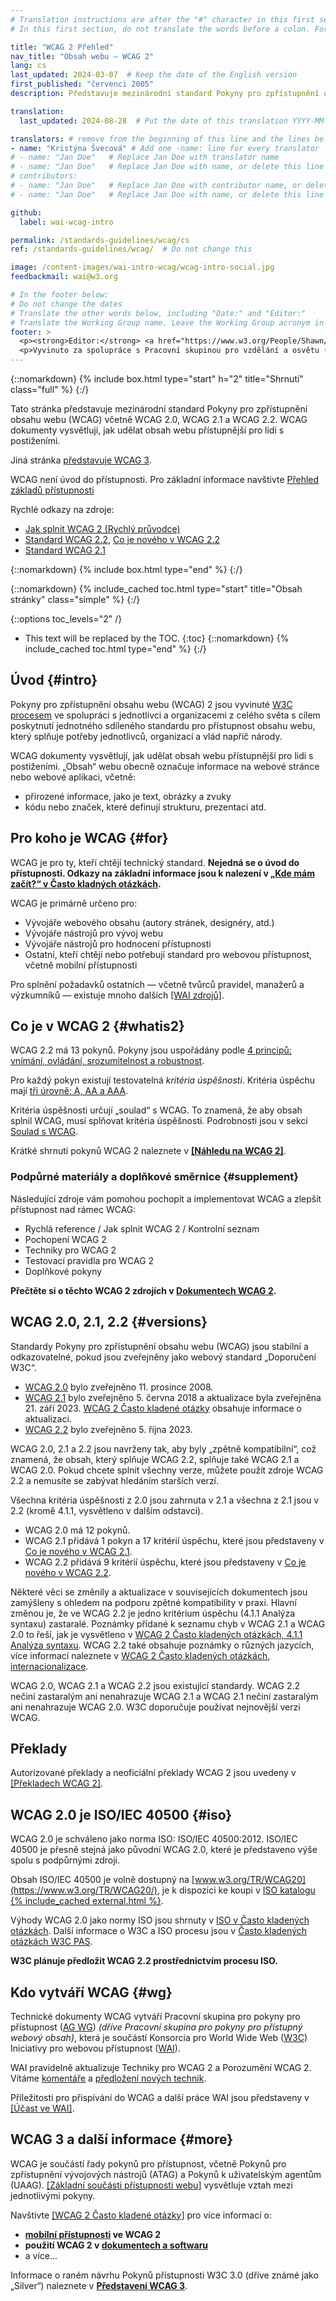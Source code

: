 ```yaml
---
# Translation instructions are after the "#" character in this first section. They are comments that do not show up in the web page. You do not need to translate the instructions after "#".
# In this first section, do not translate the words before a colon. For example, do not translate "title:". Do translate the text after "title:".

title: "WCAG 2 Přehled"
nav_title: "Obsah webu – WCAG 2"
lang: cs
last_updated: 2024-03-07  # Keep the date of the English version
first_published: "červenci 2005"
description: Představuje mezinárodní standard Pokyny pro zpřístupnění obsahu webu (WCAG) včetně WCAG 2.0, WCAG 2.1 a WCAG 2.2. WCAG dokumenty vysvětlují, jak udělat obsah webu přístupnější pro lidi s postiženími.

translation:
  last_updated: 2024-08-28  # Put the date of this translation YYYY-MM-DD (with month in the middle)

translators: # remove from the beginning of this line and the lines below: "# " (the hash sign and the space)
- name: "Kristýna Švecová" # Add one -name: line for every translator
# - name: "Jan Doe"   # Replace Jan Doe with translator name
# - name: "Jan Doe"   # Replace Jan Doe with name, or delete this line if not multiple translators
# contributors:
# - name: "Jan Doe"   # Replace Jan Doe with contributor name, or delete this line if none
# - name: "Jan Doe"   # Replace Jan Doe with name, or delete this line if not multiple contributors

github:
  label: wai-wcag-intro

permalink: /standards-guidelines/wcag/cs
ref: /standards-guidelines/wcag/  # Do not change this

image: /content-images/wai-intro-wcag/wcag-intro-social.jpg
feedbackmail: wai@w3.org

# In the footer below:
# Do not change the dates
# Translate the other words below, including "Date:" and "Editor:"
# Translate the Working Group name. Leave the Working Group acronym in English.
footer: >
  <p><strong>Editor:</strong> <a href="https://www.w3.org/People/Shawn/">Shawn Lawton Henry</a>.</p>
  <p>Vyvinuto za spolupráce s Pracovní skupinou pro vzdělání a osvětu (<a href="https://www.w3.org/WAI/about/groups/eowg/">EOWG</a>) a Pracovní skupinou pro pokyny pro přístupnost. (<a href="https://www.w3.org/WAI/about/groups/agwg/">AG WG</a>).</p>
---
```


{::nomarkdown}
{% include box.html type="start" h="2" title="Shrnutí" class="full" %}
{:/}

Tato stránka představuje mezinárodní standard Pokyny pro zpřístupnění obsahu webu (WCAG) včetně WCAG 2.0, WCAG 2.1 a WCAG 2.2. WCAG dokumenty vysvětlují, jak udělat obsah webu přístupnější pro lidi s postiženími.

Jiná stránka [představuje WCAG 3](/standards-guidelines/wcag/wcag3-intro/).

WCAG není úvod do přístupnosti. Pro základní informace navštivte [Přehled základů přístupnosti](/fundamentals/)

Rychlé odkazy na zdroje:
* [Jak splnit WCAG 2 (Rychlý průvodce)](https://www.w3.org/WAI/WCAG22/quickref/)
* [Standard WCAG 2.2](https://www.w3.org/TR/WCAG22/), [Co je nového v WCAG 2.2](/standards-guidelines/wcag/new-in-22/)
* [Standard WCAG 2.1](https://www.w3.org/TR/WCAG21/)

{::nomarkdown}
{% include box.html type="end" %}
{:/}

{::nomarkdown}
{% include_cached toc.html type="start" title="Obsah stránky" class="simple" %}
{:/}

{::options toc_levels="2" /}

-   This text will be replaced by the TOC.
{:toc}
{::nomarkdown}
{% include_cached toc.html type="end" %}
{:/}

## Úvod {#intro}

Pokyny pro zpřístupnění obsahu webu (WCAG) 2 jsou vyvinuté [W3C procesem](/standards-guidelines/w3c-process/) ve spolupráci s jednotlivci a organizacemi z celého světa s cílem poskytnutí jednotného sdíleného standardu pro přístupnost obsahu webu, který splňuje potřeby jednotlivců, organizací a vlád napříč národy.

WCAG dokumenty vysvětlují, jak udělat obsah webu přístupnější pro lidi s postiženími. „Obsah“ webu obecně označuje informace na webové stránce nebo webové aplikaci, včetně:

-   přirozené informace, jako je text, obrázky a zvuky
-   kódu nebo značek, které definují strukturu, prezentaci atd.

## Pro koho je WCAG {#for}

WCAG je pro ty, kteří chtějí technický standard. **Nejedná se o úvod do přístupnosti. Odkazy na základní informace jsou k nalezení v [„Kde mám začít?“ v Často kladných otázkách](/standards-guidelines/wcag/faq/#start).**

WCAG je primárně určeno pro:

-   Vývojáře webového obsahu (autory stránek, designéry, atd.)
-   Vývojáře nástrojů pro vývoj webu
-   Vývojáře nástrojů pro hodnocení přístupnosti
-   Ostatní, kteří chtějí nebo potřebují standard pro webovou přístupnost, včetně mobilní přístupnosti

Pro splnění požadavků ostatních &mdash; včetně tvůrců pravidel, manažerů a výzkumníků &mdash; existuje mnoho dalších [[WAI zdrojů]](/resources/).

## Co je v WCAG 2 {#whatis2}

WCAG 2.2 má 13 pokynů. Pokyny jsou uspořádány podle [4 principů: vnímání, ovládání, srozumitelnost a robustnost](https://www.w3.org/WAI/WCAG22/Understanding/intro#understanding-the-four-principles-of-accessibility).

Pro každý pokyn existují testovatelná *kritéria úspěšnosti*. Kritéria úspěchu mají [tři úrovně: A, AA a AAA](https://www.w3.org/WAI/WCAG22/Understanding/conformance#levels).

Kritéria úspěšnosti určují „soulad“ s WCAG. To znamená, že aby obsah splnil WCAG, musí splňovat kritéria úspěšnosti. Podrobnosti jsou v sekci [Soulad s WCAG](https://www.w3.org/TR/WCAG22/#conformance).

Krátké shrnutí pokynů WCAG 2 naleznete v **[[Náhledu na WCAG 2]](/standards-guidelines/wcag/glance/)**.

### Podpůrné materiály a doplňkové směrnice {#supplement}

Následující zdroje vám pomohou pochopit a implementovat WCAG a zlepšit přístupnost nad rámec WCAG:
* Rychlá reference / Jak splnit WCAG 2 / Kontrolní seznam
* Pochopení WCAG 2
* Techniky pro WCAG 2
* Testovací pravidla pro WCAG 2
* Doplňkové pokyny

**Přečtěte si o těchto WCAG 2 zdrojích v [Dokumentech WCAG 2](/standards-guidelines/wcag/docs/).**

## WCAG 2.0, 2.1, 2.2 {#versions}

Standardy Pokyny pro zpřístupnění obsahu webu (WCAG) jsou stabilní a odkazovatelné, pokud jsou zveřejněny jako webový standard „Doporučení W3C“.

* [WCAG 2.0](https://www.w3.org/TR/WCAG20/) bylo zveřejněno 11. prosince 2008.
* [WCAG 2.1](https://www.w3.org/TR/WCAG21/) bylo zveřejněno 5. června 2018 a aktualizace byla zveřejněna 21. září 2023. [WCAG 2 Často kladené otázky](/standards-guidelines/wcag/faq/) obsahuje informace o aktualizaci.
* [WCAG 2.2](https://www.w3.org/TR/WCAG22/) bylo zveřejněno 5. října 2023.

WCAG 2.0, 2.1 a 2.2 jsou navrženy tak, aby byly „zpětně kompatibilní“, což znamená, že obsah, který splňuje WCAG 2.2, splňuje také WCAG 2.1 a WCAG 2.0. Pokud chcete splnit všechny verze, můžete použít zdroje WCAG 2.2 a nemusíte se zabývat hledáním starších verzí.

Všechna kritéria úspěšnosti z 2.0 jsou zahrnuta v 2.1 a všechna z 2.1 jsou v 2.2 (kromě 4.1.1, vysvětleno v dalším odstavci).
* WCAG 2.0 má 12 pokynů.
* WCAG 2.1 přidává 1 pokyn a 17 kritérií úspěchu, které jsou představeny v [Co je nového v WCAG 2.1](/standards-guidelines/wcag/new-in-21/).
* WCAG 2.2 přidává 9 kritérií úspěchu, které jsou představeny v [Co je nového v WCAG 2.2](/standards-guidelines/wcag/new-in-22/).

Některé věci se změnily a aktualizace v souvisejících dokumentech jsou zamýšleny s ohledem na podporu zpětné kompatibility v praxi. Hlavní změnou je, že ve WCAG 2.2 je jedno kritérium úspěchu (4.1.1 Analýza syntaxu) zastaralé. Poznámky přidané k seznamu chyb v WCAG 2.1 a WCAG 2.0 to řeší, jak je vysvětleno v [WCAG 2 Často kladených otázkách, 4.1.1 Analýza syntaxu](/standards-guidelines/wcag/faq/#parsing411). WCAG 2.2 také obsahuje poznámky o různých jazycích, více informací naleznete v [WCAG 2 Často kladených otázkách, internacionalizace](/standards-guidelines/wcag/faq/#i18n22).

WCAG 2.0, WCAG 2.1 a WCAG 2.2 jsou existující standardy. WCAG 2.2 nečiní zastaralým ani nenahrazuje WCAG 2.1 a WCAG 2.1 nečiní zastaralým ani nenahrazuje WCAG 2.0. W3C doporučuje používat nejnovější verzi WCAG.

## Překlady

Autorizované překlady a neoficiální překlady WCAG 2 jsou uvedeny v [[Překladech WCAG 2]](/standards-guidelines/wcag/translations/).

## WCAG 2.0 je ISO/IEC 40500 {#iso}

WCAG 2.0 je schváleno jako norma ISO: ISO/IEC 40500:2012. ISO/IEC 40500 je přesně stejná jako původní WCAG 2.0, které je představeno výše spolu s podpůrnými zdroji.

Obsah ISO/IEC 40500 je volně dostupný na [www.w3.org/TR/WCAG20](https://www.w3.org/TR/WCAG20/), je k dispozici ke koupi v [ISO katalogu {% include_cached external.html %}](https://www.iso.org/standard/58625.html).

Výhody WCAG 2.0 jako normy ISO jsou shrnuty v [ISO v Často kladených otázkách](/standards-guidelines/wcag/faq/#iso). Další informace o W3C a ISO procesu jsou v [Často kladených otázkách W3C PAS](https://www.w3.org/2010/04/pasfaq).

**W3C plánuje předložit WCAG 2.2 prostřednictvím procesu ISO.**

## Kdo vytváří WCAG {#wg}

Technické dokumenty WCAG vytváří Pracovní skupina pro pokyny pro přístupnost ([AG WG](/about/groups/agwg/)) *(dříve Pracovní skupina pro pokyny pro přístupný webový obsah)*, která je součástí Konsorcia pro World Wide Web ([W3C](https://www.w3.org)) Iniciativy pro webovou přístupnost ([WAI](https://www.w3.org/WAI/)).

WAI pravidelně aktualizuje Techniky pro WCAG 2 a Porozumění WCAG 2. Vítáme [komentáře](/standards-guidelines/wcag/commenting/) a [předložení nových technik](https://www.w3.org/WAI/GL/WCAG20/TECHS-SUBMIT/).

Příležitosti pro přispívání do WCAG a další práce WAI jsou představeny v [[Účast ve WAI]](/about/participating/).

## WCAG 3 a další informace {#more}

WCAG je součástí řady pokynů pro přístupnost, včetně Pokynů pro zpřístupnění vývojových nástrojů (ATAG) a Pokynů k uživatelským agentům (UAAG). [[Základní součásti přístupnosti webu]](/fundamentals/components/) vysvětluje vztah mezi jednotlivými pokyny.

Navštivte [[WCAG 2 Často kladené otázky]](/standards-guidelines/wcag/faq/) pro více informací o:

-   **[mobilní přístupnosti](/standards-guidelines/wcag/faq/#mobile) ve WCAG 2**
-   **použití WCAG 2 v [dokumentech a softwaru](/standards-guidelines/wcag/faq/#wcag2ict)**
-   a více...

Informace o raném návrhu Pokynů přístupnosti W3C 3.0 (dříve známé jako „Silver“) naleznete v **[Představení WCAG 3](/standards-guidelines/wcag/wcag3-intro/)**.
